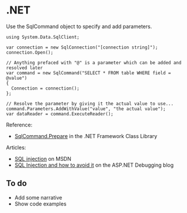 .NET
====

Use the SqlCommand object to specify and add parameters.

    using System.Data.SqlClient;

    var connection = new SqlConnection("[connection string]");
    connection.Open();
    
    // Anything prefaced with "@" is a parameter which can be added and resolved later
    var command = new SqlCommand("SELECT * FROM table WHERE field = @value")
    {
      Connection = connection();
    };
    
    // Resolve the parameter by giving it the actual value to use...
    command.Parameters.AddWithValue("value", "the actual value");
    var dataReader = command.ExecuteReader();

Reference:

-    [SqlCommand.Prepare](http://msdn.microsoft.com/en-us/library/system.data.sqlclient.sqlcommand.prepare.aspx) in the .NET Framework Class Library

Articles:

-   [SQL injection](http://msdn.microsoft.com/en-us/library/ms161953.aspx) on MSDN
-   [SQL Injection and how to avoid it](http://blogs.msdn.com/tom/archive/2008/05/29/sql-injection-and-how-to-avoid-it.aspx) on the ASP.NET Debugging blog

To do
-----

-   Add some narrative
-   Show code examples
